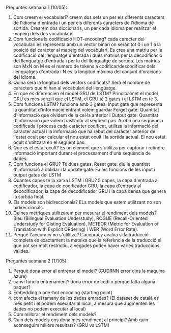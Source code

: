 Preguntes setmana 1 (10/05):
 1) Com creem el vocabulari? creem dos sets un per els diferents caracters de l'idioma d'entrada i un per els diferents caracters de l'idioma de sortida. Crearem dos diccionaris, un per cada idioma per realitzar el mapeig dels dos vocabularis
 2) Com funciona la codificació HOT-encoding? cada caracter del vocabulari es representa amb un vector binari on serán tot 0 i un 1 a la posició del caràcter al mapeig del vocabulari. Es crea una matriu per la codificació del llenguatge d'entrada i dues matrius per la decodificació del llenguatge d'entrada i per la del llenguatge de sortida. Les matrius son MxN on M es el numero de tokens a codificar/descodificar dels llenguatges d'entrada i N es la longitud màxima del conjunt d'oracions del idioma.
 3) Quina serà la longitud dels vectors codificats? Serà el nombre de caràcters que hi han al vocabulari del llengüatge.
 4) En que es diferencíen el model GRU de LSTM? Principalmet el model GRU es més senzill que el LSTM, el GRU té 2 gates i el LSTM en té 3.
 5) Com funciona LSTM? funciona amb 3 gates: Input gate que representa la quantitat d'informació entrant volem guardar Forget gate: Quantitat d'informació que olvidem de la cel·la anterior i Output gate: Quantitat d'informació que volem traslladar al següent pas. Arriba una seqüència codificada i procesa cada caràcter codificat, utilitza la informació del caràcter actual i la imformació que ha rebut del caràcter anterior de l'estat ocult per calcular el nou estat ocult i la sortida actual. El nou estat ocult s'utiltzarà en el següent pas.
 6) Que es el estat ocult? Es un element que s'utilitza per capturar i retindre informació important durant el processament d'una seqüència de dades.
 7) Com funciona el GRU? Té dues gates. Reset gate: diu la quantitat d'informació a oblidar i la update gate: Fa les funcions de les input i output gates del LSTM
 8) Quantes capes té la xarxa LSTM i GRU? 5 capes, la capa d'entrada al codificador, la capa de codificador GRU, la capa d'entrada al decodificador, la capa de decodificador GRU i la capa densa que genera la sortida final.
 9) Els models son bidireccionals? ELs models que estem utilitzant no son bidireccionals.
 10) Quines métriques utilitzarem per mesurar el rendiment dels models? Bleu (Bilingual Evaluation Understudy), ROGUE (Recall-Oriented Understudy for Gisting Evaluation), METEOR (Metric for Evaluation of Translation with Explicit ORdering) i WER (Word Error Rate).
 11) Perquè l'accuracy no s'utilitza? L'accuracy avalua si la traducció completa es exactament la mateixa que la referència de la traducció el que pot ser molt restrictiu, a vegades poden haver vàries traduccions vàlides.

Preguntes setmana 2 (17/05):
  1) Perquè dona error al entrenar el model? (CUDRNN error dins la màquina azure)
  2) canvi funció entrenament? dona error de codi o perquè falta alguna paquet?
  3) Embedding o one-hot encoding (starting point)
  4) com afecta el tamany de les dades entrades? (El dataset de català es més petit i el podem executar al local, a mesura que augmenten les dades no podem executar al local)
  5) Com millorar el rendiment dels models?
  6) Quin dels models ens dona més rendiment al principi? Amb quin aconseguim millors resultats? (GRU vs LSTM)









